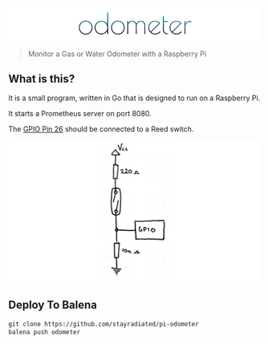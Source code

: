 ![Odometer](./odometer.png)

> Monitor a Gas or Water Odometer with a Raspberry Pi

## What is this?

It is a small program, written in Go that is designed to run on a Raspberry Pi.

It starts a Prometheus server on port 8080.

The [GPIO Pin 26](https://pinout.xyz/pinout/pin37_gpio26) should be connected
to a Reed switch.

![circuit sketch](./sketch.jpg)

## Deploy To Balena

```shell
git clone https://github.com/stayradiated/pi-odometer
balena push odometer
```
